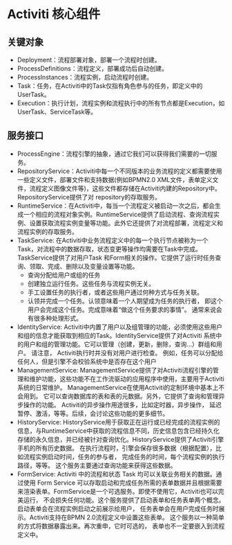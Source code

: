# Activiti 核心组件

## 关键对象

* Deployment：流程部署对象，部署一个流程时创建。
* ProcessDefinitions：流程定义，部署成功后自动创建。
* ProcessInstances：流程实例，启动流程时创建。 
* Task：任务，在Activiti中的Task仅指有角色参与的任务，即定义中的UserTask。 
* Execution：执行计划，流程实例和流程执行中的所有节点都是Execution，如UserTask、ServiceTask等。

## 服务接口

* ProcessEngine：流程引擎的抽象，通过它我们可以获得我们需要的一切服务。 
* RepositoryService：Activiti中每一个不同版本的业务流程的定义都需要使用一些定义文件，部署文件和支持数据(例如BPMN2.0 XML文件，表单定义文件，流程定义图像文件等)，这些文件都存储在Activiti内建的Repository中。RepositoryService提供了对 repository的存取服务。
* RuntimeService：在Activiti中，每当一个流程定义被启动一次之后，都会生成一个相应的流程对象实例。RuntimeService提供了启动流程、查询流程实例、设置获取流程实例变量等功能。此外它还提供了对流程部署，流程定义和流程实例的存取服务。
* TaskService: 在Activiti中业务流程定义中的每一个执行节点被称为一个Task，对流程中的数据存取，状态变更等操作均需要在Task中完成。TaskService提供了对用户Task 和Form相关的操作。它提供了运行时任务查询、领取、完成、删除以及变量设置等功能。 
  * 查询分配给用户或组的任务
  * 创建独立运行任务。这些任务与流程实例无关。
  * 手工设置任务的执行者，或者这些用户通过何种方式与任务关联。
  * 认领并完成一个任务。认领意味着一个人期望成为任务的执行者， 即这个用户会完成这个任务。完成意味着“做这个任务要求的事情”。 通常来说会有很多种处理形式。
* IdentityService: Activiti中内置了用户以及组管理的功能，必须使用这些用户和组的信息才能获取到相应的Task。IdentityService提供了对Activiti 系统中的用户和组的管理功能。它可以管理（创建，更新，删除，查询...）群组和用户。 请注意， Activiti执行时并没有对用户进行检查。 例如，任务可以分配给任何人，但是引擎不会校验系统中是否存在这个用户
* ManagementService: ManagementService提供了对Activiti流程引擎的管理和维护功能，这些功能不在工作流驱动的应用程序中使用，主要用于Activiti系统的日常维护。 ManagementService在使用Activiti的定制环境中基本上不会用到。 它可以查询数据库的表和表的元数据。另外，它提供了查询和管理异步操作的功能。 Activiti的异步操作用途很多，比如定时器，异步操作， 延迟暂停、激活，等等。后续，会讨论这些功能的更多细节。
* HistoryService: HistoryService用于获取正在运行或已经完成的流程实例的信息，与RuntimeService中获取的流程信息不同，历史信息包含已经持久化存储的永久信息，并已经被针对查询优化。HistoryService提供了Activiti引擎手机的所有历史数据。 在执行流程时，引擎会保存很多数据（根据配置），比如流程实例启动时间，任务的参与者， 完成任务的时间，每个流程实例的执行路径，等等。 这个服务主要通过查询功能来获得这些数据。
* FormService: Activiti 中的流程和状态 Task 均可以关联业务相关的数据。通过使用 Form Service 可以存取启动和完成任务所需的表单数据并且根据需要来渲染表单。FormService是一个可选服务。即使不使用它，Activiti也可以完美运行， 不会损失任何功能。这个服务提供了启动表单和任务表单两个概念。 启动表单会在流程实例启动之前展示给用户， 任务表单会在用户完成任务时展示。Activiti支持在BPMN 2.0流程定义中设置这些表单。 这个服务以一种简单的方式将数据暴露出来。再次重申，它时可选的， 表单也不一定要嵌入到流程定义中。
                                                                                                  

##